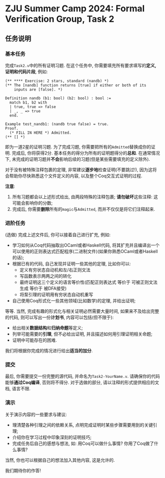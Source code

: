# ZJU Summer Camp 2024: Formal Verification Group, Task 2

## 任务说明

### 基本任务

完成`Task2.v`中的所有证明习题.
在这个任务中, 你需要填充所有要求填写的**定义, 证明和代码片段**, 例如:
```coq
(** **** Exercise: 2 stars, standard (nandb) *)
(** The [nandb] function returns [true] if either or both of its
    inputs are [false]. *)

Definition nandb (b1: bool) (b2: bool) : bool :=
  match b1, b2 with
  | true, true => false
  | _, _ => true
  end.

Example test_nandb1: (nandb true false) = true.
Proof.
  (* FILL IN HERE *) Admitted.
(** [] *)
```
即为一道2星的证明习题. 为了完成习题, 你需要把所有的`Admitted`替换成你的证明.
完成后, 你将获得2分. 基本任务的得分为所有的证明题得分的**总和**.
在通常情况下, 未完成的证明习题并**不会**影响后续的习题(但是某些需要填充的定义除外).

对于没有被特殊注释包裹的定理, 非常建议**逐步地**检查证明(不要跳过!),
因为这将会帮助你尽快熟悉这个文件定义的内容, 以及整个Coq交互式证明的过程.

**注意**:
1. 所有习题都会以上述形式给出, 由两段特殊的注释包裹; **请勿破坏**这些注释: 这可能会影响你的分数;
2. 完成后, 你需要**删除**所有的`magic`与`Admitted`, 而并不仅仅是将它们注释起来.

### 进阶任务

(选做) 完成上述文件后, 你可以接着自己进行扩充, 例如:
- 学习如何从Coq代码抽取出OCaml或者Haskell代码, 将其扩充并且编译出一个可以使用的正则表达式匹配程序(二进制文件)(如果你熟悉OCaml或者Haskell的话);
- 根据已有的代码, 自己发现并证明一些其他的定理, 比如你可以:
  - 定义有穷状态自动机和左/右正则文法
  - 写函数表示两两之间的转化
  - 最终证明这三个定义的语言等价性(匹配正则表达式 等价于 可被正则文法生成 等价于 被DFA接受)
  - 将泵引理的证明用有穷状态自动机重写
- 自己使用Coq形式化一些其他领域(比如数学)的定理, 并给出证明;

等等. 当然, 完成有趣的形式化与相关证明必然需要大量时间, 如果来不及给出完整的代码,
则可以写出一份**计划书**, 内容可以包括(但不限于):
- 给出相关**数据结构**和**归纳命题**等定义;
- 列举可能需要的**引理**, 但不必给出证明, 并且描述如何用引理证明相关命题;
- 证明中可能存在的困难.

我们将根据你完成的情况进行给出**适当的加分**.

### 提交

最后, 你需要提交一份完整的源代码, 并命名为`Task2-YourName.v`.
请确保你的代码能够**通过Coq编译**, 否则将不得分.
对于选做的部分, 请以注释的形式提供相应的文档, 语言不限.

### 演示

关于演示内容的一些要求与建议:
- 理清楚各种引理之间的依赖关系, 点明完成证明时某些步骤需要用到的关键引理;
- 介绍你在学习过程中印象深刻的证明技巧;
- 完成任务后自己的感想与想法, 如: 用Coq可以做什么事情? 你用了Coq做了什么事情?

当然, 你也可以根据自己的想法加入其他内容, 这是允许的.

我们期待你的作答!
